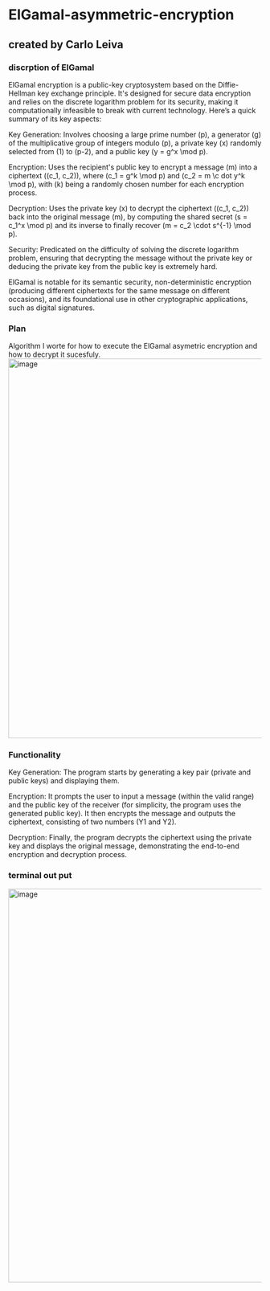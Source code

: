 # ElGamal-asymmetric-encryption
## created by Carlo Leiva

### discrption of ElGamal

ElGamal encryption is a public-key cryptosystem based on the Diffie-Hellman key exchange principle. It's designed for secure data encryption and relies on the discrete logarithm problem for its security, making it computationally infeasible to break with current technology. Here’s a quick summary of its key aspects:

Key Generation: Involves choosing a large prime number \(p\), a generator \(g\) of the multiplicative group of integers modulo \(p\), a private key \(x\) randomly selected from \(1\) to \(p-2\), and a public key \(y = g^x \mod p\).

Encryption: Uses the recipient's public key to encrypt a message \(m\) into a ciphertext \((c_1, c_2)\), where \(c_1 = g^k \mod p\) and \(c_2 = m \c dot y^k \mod p\), with \(k\) being a randomly chosen number for each encryption process.

Decryption: Uses the private key \(x\) to decrypt the ciphertext \((c_1, c_2)\) back into the original message \(m\), by computing the shared secret \(s = c_1^x \mod p\) and its inverse to finally recover \(m = c_2 \cdot s^{-1} \mod p\).

Security: Predicated on the difficulty of solving the discrete logarithm problem, ensuring that decrypting the message without the private key or deducing the private key from the public key is extremely hard.

ElGamal is notable for its semantic security, non-deterministic encryption (producing different ciphertexts for the same message on different occasions), and its foundational use in other cryptographic applications, such as digital signatures.


### Plan
Algorithm I worte for how to execute the ElGamal asymetric encryption and how to decrypt it sucesfuly. 
<img width="756" alt="image" src="https://github.com/Vidacelinda/ElGamal-asymmetric-encryption/assets/87499194/2b118fde-72da-4fa3-8798-9c27a39f9e78">

### Functionality 
Key Generation: The program starts by generating a key pair (private and public keys) and displaying them.

Encryption: It prompts the user to input a message (within the valid range) and the public key of the receiver (for simplicity, the program uses the generated public key). It then encrypts the message and outputs the ciphertext, consisting of two numbers (Y1 and Y2).

Decryption: Finally, the program decrypts the ciphertext using the private key and displays the original message, demonstrating the end-to-end encryption and decryption process.

### terminal out put 
<img width="784" alt="image" src="https://github.com/Vidacelinda/ElGamal-asymmetric-encryption/assets/87499194/deec8149-2d38-47c0-a9b8-86b04b87ab86">
